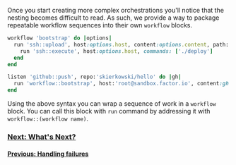 Once you start creating more complex orchestrations you'll notice that the nesting becomes difficult to read. As such, we provide a way to package repeatable workflow sequences into their own `workflow` blocks. 

```ruby
workflow 'bootstrap' do |options|
  run 'ssh::upload', host:options.host, content:options.content, path:'/var/factor/app'
    run 'ssh::execute', host:options.host, commands: ['./deploy']
  end
end

listen 'github::push', repo:'skierkowski/hello' do |gh|
  run 'workflow::bootstrap', host:'root@sandbox.factor.io', content:gh.content
end
```

Using the above syntax you can wrap a sequence of work in a `workflow` block. You can call this block with `run` command by addressing it with `workflow::(workflow name)`.




### [Next: What's Next?](learn/step_8_whats_next)
#### [Previous: Handling failures](learn/step_6_handling_failures)